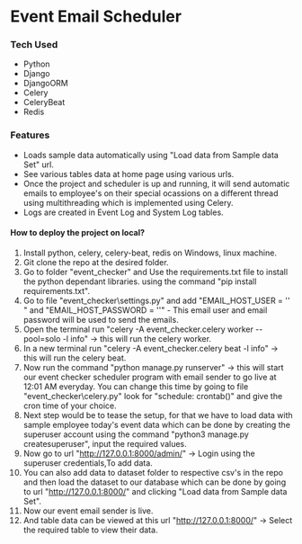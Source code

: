 # Event Email Scheduler
### Tech Used
- Python
- Django
- DjangoORM
- Celery
- CeleryBeat
- Redis
### Features

- Loads sample data automatically using "Load data from Sample data Set" url.
- See various tables data at home page using various urls.
- Once the project and scheduler is up and running, it will send automatic emails to employee's on their special ocassions on a different thread using multithreading which is implemented using Celery.
- Logs are created in Event Log and System Log tables.


#### How to deploy the project on local?
1. Install python, celery, celery-beat, redis on Windows, linux machine.
2. Git clone the repo at the desired folder.
3. Go to folder "event_checker" and Use the requirements.txt file to install the python dependant libraries. using the command "pip install requirements.txt".
4. Go to file "event_checker\settings.py" and add "EMAIL_HOST_USER = '' " and "EMAIL_HOST_PASSWORD = ''" - This email user and email password will be used to send the emails. 
5. Open the terminal run "celery -A event_checker.celery worker --pool=solo -l info" -> this will run the celery worker.
6. In a new terminal run "celery -A event_checker.celery beat -l info" -> this will run the celery beat.
7. Now run the command "python manage.py runserver" -> this will start our event checker scheduler program with email sender to go live at 12:01 AM everyday. You can change this time by going to file "event_checker\celery.py" look for "schedule: crontab()" and give the cron time of your choice.
8. Next step would be to tease the setup, for that we have to load data with sample employee today's event data which can be done by creating the superuser account using the command "python3 manage.py createsuperuser", input the required values.
9. Now go to url "http://127.0.0.1:8000/admin/" -> Login using the superuser credentials,To add data.
10. You can also add data to dataset folder to respective csv's in the repo and then load the dataset to our database which can be done by going to url "http://127.0.0.1:8000/" and clicking "Load data from Sample data Set".
11. Now our event email sender is live.
12. And table data can be viewed at this url "http://127.0.0.1:8000/" -> Select the required table to view their data.
